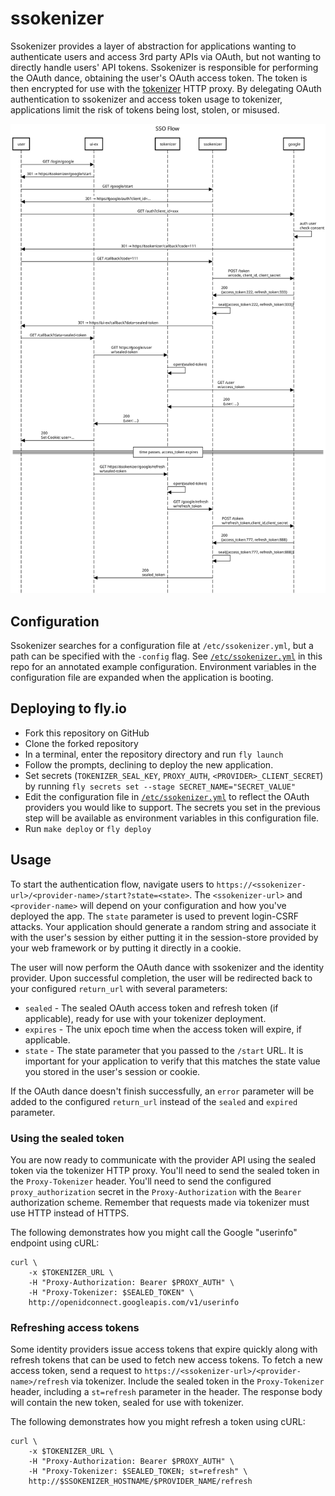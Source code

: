 # ssokenizer

Ssokenizer provides a layer of abstraction for applications wanting to authenticate users and access 3rd party APIs via OAuth, but not wanting to directly handle users' API tokens. Ssokenizer is responsible for performing the OAuth dance, obtaining the user's OAuth access token. The token is then encrypted for use with the [tokenizer](https://github.com/superfly/tokenizer) HTTP proxy. By delegating OAuth authentication to ssokenizer and access token usage to tokenizer, applications limit the risk of tokens being lost, stolen, or misused.

![](/docs/sequence_diagram.svg)

## Configuration

Ssokenizer searches for a configuration file at `/etc/ssokenizer.yml`, but a path can be specified with the `-config` flag. See [`/etc/ssokenizer.yml`](/etc/ssokenizer.yml) in this repo for an annotated example configuration. Environment variables in the configuration file are expanded when the application is booting.

## Deploying to fly.io

- Fork this repository on GitHub
- Clone the forked repository
- In a terminal, enter the repository directory and run `fly launch`
- Follow the prompts, declining to deploy the new application.
- Set secrets (`TOKENIZER_SEAL_KEY`, `PROXY_AUTH`, `<PROVIDER>_CLIENT_SECRET`) by running `fly secrets set --stage SECRET_NAME="SECRET_VALUE"`
- Edit the configuration file in [`/etc/ssokenizer.yml`](/etc/ssokenizer.yml) to reflect the OAuth providers you would like to support. The secrets you set in the previous step will be available as environment variables in this configuration file.
- Run `make deploy` or `fly deploy`

## Usage

To start the authentication flow, navigate users to `https://<ssokenizer-url>/<provider-name>/start?state=<state>`. The `<ssokenizer-url>` and `<provider-name>` will depend on your configuration and how you've deployed the app. The `state` parameter is used to prevent login-CSRF attacks. Your application should generate a random string and associate it with the user's session by either putting it in the session-store provided by your web framework or by putting it directly in a cookie.

The user will now perform the OAuth dance with ssokenizer and the identity provider. Upon successful completion, the user will be redirected back to your configured `return_url` with several parameters:

- `sealed` - The sealed OAuth access token and refresh token (if applicable), ready for use with your tokenizer deployment.
- `expires` - The unix epoch time when the access token will expire, if applicable.
- `state` - The state parameter that you passed to the `/start` URL. It is important for your application to verify that this matches the state value you stored in the user's session or cookie.

If the OAuth dance doesn't finish successfully, an `error` parameter will be added to the configured `return_url` instead of the `sealed` and `expired` parameter. 

### Using the sealed token

You are now ready to communicate with the provider API using the sealed token via the tokenizer HTTP proxy. You'll need to send the sealed token in the `Proxy-Tokenizer` header. You'll need to send the configured `proxy_authorization` secret in the `Proxy-Authorization` with the `Bearer` authorization scheme. Remember that requests made via tokenizer must use HTTP instead of HTTPS.

The following demonstrates how you might call the Google "userinfo" endpoint using cURL:

```shell
curl \
    -x $TOKENIZER_URL \
    -H "Proxy-Authorization: Bearer $PROXY_AUTH" \
    -H "Proxy-Tokenizer: $SEALED_TOKEN" \
    http://openidconnect.googleapis.com/v1/userinfo
```

### Refreshing access tokens

Some identity providers issue access tokens that expire quickly along with refresh tokens that can be used to fetch new access tokens. To fetch a new access token, send a request to `https://<ssokenizer-url>/<provider-name>/refresh` via tokenizer. Include the sealed token in the `Proxy-Tokenizer` header, including a `st=refresh` parameter in the header. The response body will contain the new token, sealed for use with tokenizer.

The following demonstrates how you might refresh a token using cURL:

```shell
curl \
    -x $TOKENIZER_URL \
    -H "Proxy-Authorization: Bearer $PROXY_AUTH" \
    -H "Proxy-Tokenizer: $SEALED_TOKEN; st=refresh" \
    http://$SSOKENIZER_HOSTNAME/$PROVIDER_NAME/refresh
```